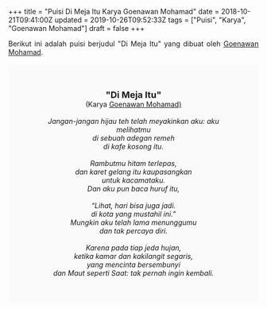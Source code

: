 +++
title = "Puisi Di Meja Itu Karya Goenawan Mohamad"
date = 2018-10-21T09:41:00Z
updated = 2019-10-26T09:52:33Z
tags = ["Puisi", "Karya", "Goenawan Mohamad"]
draft = false
+++

<div dir="ltr" style="text-align: left;" trbidi="on"><div style="text-align: justify;">Berikut ini adalah puisi berjudul "Di Meja Itu" yang dibuat oleh <a href="https://ensiklopedia.kemdikbud.go.id/sastra/artikel/Goenawan_Mohamad" target="_blank">Goenawan Mohamad</a>. </div><br /><div style="background: #FAFAFA; font-size: 14px; height: auto; margin: 0 auto; padding: 50px; text-align: center; width: auto;"><span style="font-size: 18px;"><b>"Di Meja Itu"</b></span><br />(Karya <a href="https://www.sekata.web.id/tags/goenawan-mohamad" target="_blank">Goenawan Mohamad)</a> <br /><br /><i>Jangan-jangan hijau teh telah meyakinkan aku: aku melihatmu</i><br /><i>di sebuah adegan remeh</i><br /><i>di kafe kosong itu.</i><br /><br /><i>Rambutmu hitam terlepas,</i><br /><i>dan karet gelang itu kaupasangkan</i><br /><i>untuk kacamataku.</i><br /><i>Dan aku pun baca huruf itu,</i><br /><br /><i>“Lihat, hari bisa juga jadi.</i><br /><i>di kota yang mustahil ini.”</i><br /><i>Mungkin aku telah lama menunggumu</i><br /><i>dan tak percaya diri.</i><br /><br /><i>Karena pada tiap jeda hujan,</i><br /><i>ketika kamar dan kakilangit segaris,</i><br /><i>yang mencinta bersembunyi</i><br /><i>dan Maut seperti Saat: tak pernah ingin kembali.</i></div></div>
